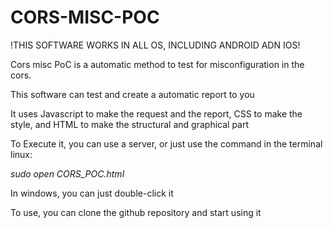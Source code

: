 # CORS-MISC-POC
!THIS SOFTWARE WORKS IN ALL OS, INCLUDING ANDROID ADN IOS!

Cors misc PoC is a automatic method to test for misconfiguration in the cors.

This software can test and create a automatic report to you

It uses Javascript to make the request and the report, CSS to make the style, and HTML to make the structural and graphical part

To Execute it, you can use a server, or just use the command in the terminal linux:

*sudo open CORS_POC.html*

In windows, you can just double-click it

To use, you can clone the github repository and start using it
